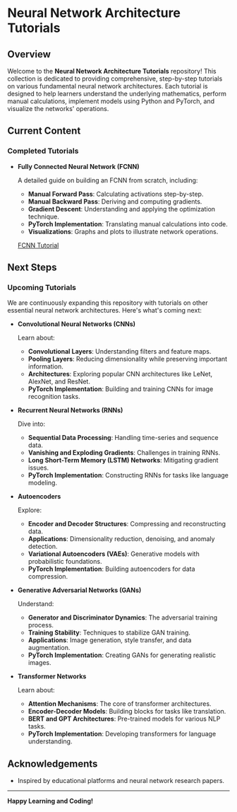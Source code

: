 # Neural Network Architecture Tutorials

## Overview

Welcome to the **Neural Network Architecture Tutorials** repository! This collection is dedicated to providing comprehensive, step-by-step tutorials on various fundamental neural network architectures. Each tutorial is designed to help learners understand the underlying mathematics, perform manual calculations, implement models using Python and PyTorch, and visualize the networks' operations.

## Current Content

### Completed Tutorials

- **Fully Connected Neural Network (FCNN)**
  
  A detailed guide on building an FCNN from scratch, including:
  - **Manual Forward Pass**: Calculating activations step-by-step.
  - **Manual Backward Pass**: Deriving and computing gradients.
  - **Gradient Descent**: Understanding and applying the optimization technique.
  - **PyTorch Implementation**: Translating manual calculations into code.
  - **Visualizations**: Graphs and plots to illustrate network operations.

  [FCNN Tutorial](./FCNN_Tutorial.ipynb)

## Next Steps

### Upcoming Tutorials

We are continuously expanding this repository with tutorials on other essential neural network architectures. Here's what's coming next:

- **Convolutional Neural Networks (CNNs)**
  
  Learn about:
  - **Convolutional Layers**: Understanding filters and feature maps.
  - **Pooling Layers**: Reducing dimensionality while preserving important information.
  - **Architectures**: Exploring popular CNN architectures like LeNet, AlexNet, and ResNet.
  - **PyTorch Implementation**: Building and training CNNs for image recognition tasks.

- **Recurrent Neural Networks (RNNs)**
  
  Dive into:
  - **Sequential Data Processing**: Handling time-series and sequence data.
  - **Vanishing and Exploding Gradients**: Challenges in training RNNs.
  - **Long Short-Term Memory (LSTM) Networks**: Mitigating gradient issues.
  - **PyTorch Implementation**: Constructing RNNs for tasks like language modeling.

- **Autoencoders**
  
  Explore:
  - **Encoder and Decoder Structures**: Compressing and reconstructing data.
  - **Applications**: Dimensionality reduction, denoising, and anomaly detection.
  - **Variational Autoencoders (VAEs)**: Generative models with probabilistic foundations.
  - **PyTorch Implementation**: Building autoencoders for data compression.

- **Generative Adversarial Networks (GANs)**
  
  Understand:
  - **Generator and Discriminator Dynamics**: The adversarial training process.
  - **Training Stability**: Techniques to stabilize GAN training.
  - **Applications**: Image generation, style transfer, and data augmentation.
  - **PyTorch Implementation**: Creating GANs for generating realistic images.

- **Transformer Networks**
  
  Learn about:
  - **Attention Mechanisms**: The core of transformer architectures.
  - **Encoder-Decoder Models**: Building blocks for tasks like translation.
  - **BERT and GPT Architectures**: Pre-trained models for various NLP tasks.
  - **PyTorch Implementation**: Developing transformers for language understanding.

## Acknowledgements

- Inspired by educational platforms and neural network research papers.

---

**Happy Learning and Coding!**